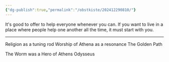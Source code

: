```yaml
---
{"dg-publish":true,"permalink":"/obstkiste/202412290810/"}
---
```


It's good to offer to help everyone whenever you can. If you want to live in a place where people help one another all the time, it must start with you.

---

Religion as a tuning rod
Worship of Athena as a resonance
The Golden Path

The Worm was a Hero of Athens
Odysseus 